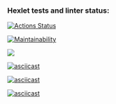 ### Hexlet tests and linter status:

[![Actions Status](https://github.com/underway336/frontend-project-44/actions/workflows/hexlet-check.yml/badge.svg)](https://github.com/underway336/frontend-project-44/actions)

[![Maintainability](https://api.codeclimate.com/v1/badges/5c9fa98d4c408f4841ae/maintainability)](https://codeclimate.com/github/underway336/frontend-project-44/maintainability)

<a href="https://codeclimate.com/github/underway336/frontend-project-44/test_coverage"><img src="https://api.codeclimate.com/v1/badges/5c9fa98d4c408f4841ae/test_coverage" /></a>

[![asciicast](https://asciinema.org/a/U6KnI1BOonNpQ4SDd4wLvsZAe.svg)](https://asciinema.org/a/U6KnI1BOonNpQ4SDd4wLvsZAe)

[![asciicast](https://asciinema.org/a/0lXEpYY7mYDXC1tMkOANtlhR5.svg)](https://asciinema.org/a/0lXEpYY7mYDXC1tMkOANtlhR5)

[![asciicast](https://asciinema.org/a/bRIu0c7mLUWEPICpZ5BCoIVBB.svg)](https://asciinema.org/a/bRIu0c7mLUWEPICpZ5BCoIVBB)
